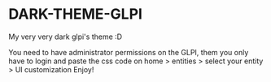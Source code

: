 # DARK-THEME-GLPI
My very very dark glpi's theme :D 

You need to have administrator permissions on the GLPI, them you only have to login and paste the css code on home > entities > select your entity > UI customization
Enjoy!
